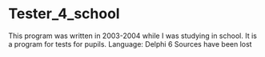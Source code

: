 # Tester_4_school
This program was written in 2003-2004 while I was studying in school.
It is a program for tests for pupils.
Language: Delphi 6
Sources have been lost
